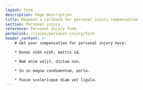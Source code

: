 ```yaml
---
layout: form
description: Page Description
title: Request a callback for personal injury compensation
section: Personal injury
reference: Personal injury form
permalink: /claims/personal-injury/form
header_content: >- 
    # Get your compensation for personal injury here: 

    * Donec nibh nibh, mattis id.

    * Nam enim velit, dictum non.

    * In in magna condimentum, porta.

    * Fusce scelerisque diam vel ligula.
---
```

